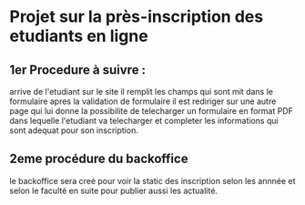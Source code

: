 # Projet sur la près-inscription des etudiants en ligne 
## 1er Procedure à suivre :
arrive de l'etudiant sur le site il remplit les champs qui sont mit dans le formulaire 
apres la validation de formulaire il est rediriger sur une autre page qui lui donne la possibilite de telecharger
un formulaire en format PDF dans lequelle l'etudiant va telecharger et  completer les informations qui sont adequat pour son inscription.
## 2eme procédure du backoffice 

le backoffice sera creé pour voir la static des inscription selon les annnée et selon le faculté
en suite pour publier aussi les actualité.
